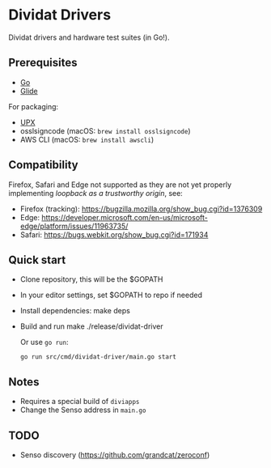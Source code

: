 # Dividat Drivers

Dividat drivers and hardware test suites (in Go!).

## Prerequisites

-   [Go](https://golang.org/)
-   [Glide](https://glide.sh/)

For packaging:

-   [UPX](https://upx.github.io/)
-   osslsigncode (macOS: `brew install osslsigncode`)
-   AWS CLI (macOS: `brew install awscli`)

## Compatibility

Firefox, Safari and Edge not supported as they are not yet properly implementing _loopback as a trustworthy origin_, see:

- Firefox (tracking): https://bugzilla.mozilla.org/show_bug.cgi?id=1376309
- Edge: https://developer.microsoft.com/en-us/microsoft-edge/platform/issues/11963735/
- Safari: https://bugs.webkit.org/show_bug.cgi?id=171934

## Quick start

-   Clone repository, this will be the $GOPATH

-   In your editor settings, set $GOPATH to repo if needed

-   Install dependencies:
        make deps

-   Build and run
        make
        ./release/dividat-driver

    Or use `go run`:

        go run src/cmd/dividat-driver/main.go start

## Notes

-   Requires a special build of `diviapps`
-   Change the Senso address in `main.go`

## TODO

-   Senso discovery (<https://github.com/grandcat/zeroconf>)

